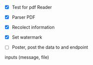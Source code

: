 

- [x] Test for pdf Reader


- [x] Parser PDF

- [x] Recolect information

- [x] Set watermark

- [ ] Poster, post the data to and endpoint


inputs (message, file)

